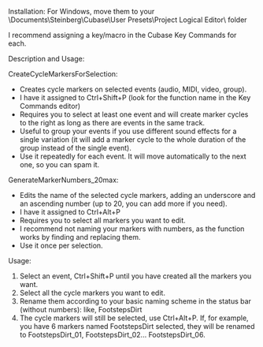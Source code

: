 Installation:
For Windows, move them to your <User>\Documents\Steinberg\Cubase\User Presets\Project Logical Editor\ folder

I recommend assigning a key/macro in the Cubase Key Commands for each.


Description and Usage:

CreateCycleMarkersForSelection:
  - Creates cycle markers on selected events (audio, MIDI, video, group).
  - I have it assigned to Ctrl+Shift+P (look for the function name in the Key Commands editor)
  - Requires you to select at least one event and will create marker cycles to the right as long as there are events in the same track.
  - Useful to group your events if you use different sound effects for a single variation (it will add a marker cycle to the whole duration of the group instead of the single event).
  - Use it repeatedly for each event. It will move automatically to the next one, so you can spam it.

GenerateMarkerNumbers_20max:
  - Edits the name of the selected cycle markers, adding an underscore and an ascending number (up to 20, you can add more if you need).
  - I have it assigned to Ctrl+Alt+P
  - Requires you to select all markers you want to edit.
  - I recommend not naming your markers with numbers, as the function works by finding and replacing them.
  - Use it once per selection.

Usage:
  1. Select an event, Ctrl+Shift+P until you have created all the markers you want.
  2. Select all the cycle markers you want to edit.
  3. Rename them according to your basic naming scheme in the status bar (without numbers): like, FootstepsDirt
  4. The cycle markers will still be selected, use Ctrl+Alt+P.
     If, for example, you have 6 markers named FootstepsDirt selected, they will be renamed to FootstepsDirt_01, FootstepsDirt_02... FootstepsDirt_06.
